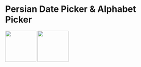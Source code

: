 # Persian Date Picker & Alphabet Picker

<img src="https://user-images.githubusercontent.com/67331684/182156346-47f02adb-b968-47db-bee7-5e0f96c80152.jpg" width="100">
<img src="https://user-images.githubusercontent.com/67331684/182156523-80404675-cb03-47f6-9a29-c06ec47cd4c4.jpg" width="100">


